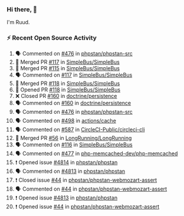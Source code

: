 ### Hi there, 👋

I'm Ruud.
 
### :zap: Recent Open Source Activity

<!--START_SECTION:activity-->
1. 🗣 Commented on [#476](https://github.com/phpstan/phpstan-src/issues/476) in [phpstan/phpstan-src](https://github.com/phpstan/phpstan-src)
2. 🎉 Merged PR [#117](https://github.com/SimpleBus/SimpleBus/pull/117) in [SimpleBus/SimpleBus](https://github.com/SimpleBus/SimpleBus)
3. 🎉 Merged PR [#115](https://github.com/SimpleBus/SimpleBus/pull/115) in [SimpleBus/SimpleBus](https://github.com/SimpleBus/SimpleBus)
4. 🗣 Commented on [#117](https://github.com/SimpleBus/SimpleBus/issues/117) in [SimpleBus/SimpleBus](https://github.com/SimpleBus/SimpleBus)
5. 🎉 Merged PR [#118](https://github.com/SimpleBus/SimpleBus/pull/118) in [SimpleBus/SimpleBus](https://github.com/SimpleBus/SimpleBus)
6. 💪 Opened PR [#118](https://github.com/SimpleBus/SimpleBus/pull/118) in [SimpleBus/SimpleBus](https://github.com/SimpleBus/SimpleBus)
7. ❌ Closed PR [#160](https://github.com/doctrine/persistence/pull/160) in [doctrine/persistence](https://github.com/doctrine/persistence)
8. 🗣 Commented on [#160](https://github.com/doctrine/persistence/issues/160) in [doctrine/persistence](https://github.com/doctrine/persistence)
9. 🗣 Commented on [#476](https://github.com/phpstan/phpstan-src/issues/476) in [phpstan/phpstan-src](https://github.com/phpstan/phpstan-src)
10. 🗣 Commented on [#498](https://github.com/actions/cache/issues/498) in [actions/cache](https://github.com/actions/cache)
11. 🗣 Commented on [#587](https://github.com/CircleCI-Public/circleci-cli/issues/587) in [CircleCI-Public/circleci-cli](https://github.com/CircleCI-Public/circleci-cli)
12. 🎉 Merged PR [#56](https://github.com/LongRunning/LongRunning/pull/56) in [LongRunning/LongRunning](https://github.com/LongRunning/LongRunning)
13. 🗣 Commented on [#116](https://github.com/SimpleBus/SimpleBus/issues/116) in [SimpleBus/SimpleBus](https://github.com/SimpleBus/SimpleBus)
14. 🗣 Commented on [#477](https://github.com/php-memcached-dev/php-memcached/issues/477) in [php-memcached-dev/php-memcached](https://github.com/php-memcached-dev/php-memcached)
15. ❗️ Opened issue [#4814](https://github.com/phpstan/phpstan/issues/4814) in [phpstan/phpstan](https://github.com/phpstan/phpstan)
16. 🗣 Commented on [#4813](https://github.com/phpstan/phpstan/issues/4813) in [phpstan/phpstan](https://github.com/phpstan/phpstan)
17. ❗️ Closed issue [#44](https://github.com/phpstan/phpstan-webmozart-assert/issues/44) in [phpstan/phpstan-webmozart-assert](https://github.com/phpstan/phpstan-webmozart-assert)
18. 🗣 Commented on [#44](https://github.com/phpstan/phpstan-webmozart-assert/issues/44) in [phpstan/phpstan-webmozart-assert](https://github.com/phpstan/phpstan-webmozart-assert)
19. ❗️ Opened issue [#4813](https://github.com/phpstan/phpstan/issues/4813) in [phpstan/phpstan](https://github.com/phpstan/phpstan)
20. ❗️ Opened issue [#44](https://github.com/phpstan/phpstan-webmozart-assert/issues/44) in [phpstan/phpstan-webmozart-assert](https://github.com/phpstan/phpstan-webmozart-assert)
<!--END_SECTION:activity-->
